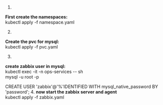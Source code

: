 1.
<b>First create the namespaces:</b><br>
kubectl apply -f namespace.yaml

2.
<b>Create the pvc for mysql:</b><br>
kubectl apply -f pvc.yaml

3.
<b>create zabbix user in mysql:</b> <br>
kubectl exec -it -n ops-services <mysql-pod-name> -- sh <br>
mysql -u root -p

CREATE USER 'zabbix'@'%'IDENTIFIED WITH mysql_native_password BY 'password';
4.
<b>now start the zabbix server and agent</b><br>
kubectl apply -f zabbix.yaml

